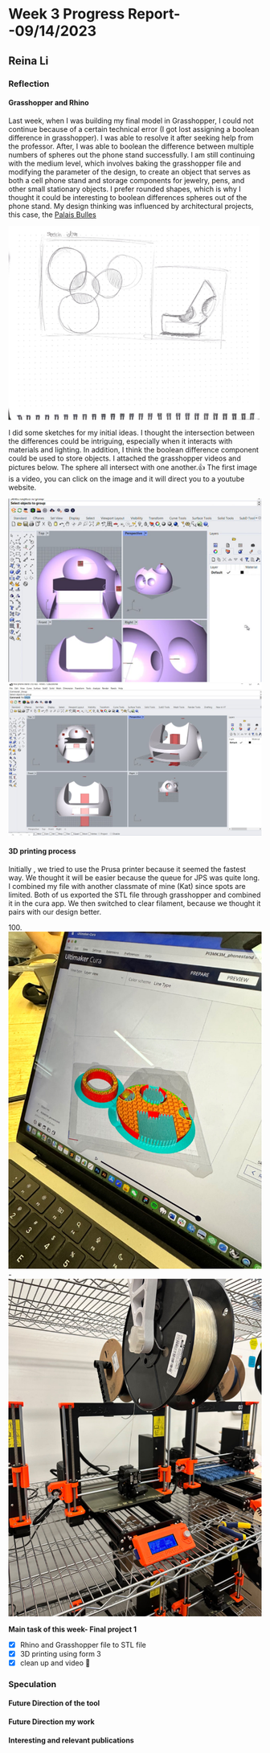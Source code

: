 # Week 3 Progress Report- -09/14/2023

## Reina Li

### Reflection
#### Grasshopper and Rhino
Last week, when I was building my final model in Grasshopper, I could not continue because of a certain technical error (I got lost assigning a boolean difference in grasshopper). I was able to resolve it after seeking help from the professor. After, I was able to boolean the difference between multiple numbers of spheres out the phone stand successfully. 
I am still continuing with the medium level, which involves baking the grasshopper file and modifying the parameter of the design, to create an object that serves as both a cell phone stand and storage components for jewelry, pens, and other small stationary objects. I prefer rounded shapes, which is why I thought it could be interesting to boolean differences spheres out of the phone stand. My design thinking was influenced by architectural projects, this case, the 
[Palais Bulles](https://www.3dnatives.com/en/what-are-the-advantages-of-using-grasshopper-for-3d-printing-100620214/)

<div style="text-align: middle;">
  <img src="https://github.com/Berkeley-MDes/tdf-fa23-reinali/blob/main/weekly-reports/847806332763262568.jpg" alt="Alt Text" width="500">


I did some sketches for my initial ideas. I thought the intersection between the differences could be intriguing, especially when it interacts with materials and lighting. In addition, I think the boolean difference component could be used to store objects. I attached the grasshopper videos and pictures below. The sphere all intersect with one another.:+1: The first image is a video, you can click on the image and it will direct you to a youtube website. 

[![process](https://github.com/Berkeley-MDes/tdf-fa23-reinali/blob/main/weekly-reports/1.JPG)](https://www.youtube.com/watch?v=9zOVLTQ9S98)
<img src="https://github.com/Berkeley-MDes/tdf-fa23-reinali/blob/main/weekly-reports/process%203.JPG" alt="Alt Text" width="600">

#### 3D printing process
Initially , we tried to use the Prusa printer because it seemed the fastest way. We thought it will be easier because the queue for JPS was quite long. I combined my file with another classmate of mine (Kat) since spots are limited. Both of us exported the STL file through grasshopper and combined it in the cura app. We then switched to clear filament, because we thought it pairs with our design better. 

100.<img src="https://github.com/Berkeley-MDes/tdf-fa23-reinali/blob/main/weekly-reports/259800245437131020.jpg" alt="Alt Text" width="600">
       - <img src="https://github.com/Berkeley-MDes/tdf-fa23-reinali/blob/main/weekly-reports/458492081613002148.jpg" alt="Alt Text" width="600">

**Main task of this week- Final project 1**
- [x] Rhino and Grasshopper file to STL file
- [x] 3D printing using form 3
- [x] clean up and video :tada:

### Speculation
#### Future Direction of the tool
#### Future Direction my work
#### Interesting and relevant publications
